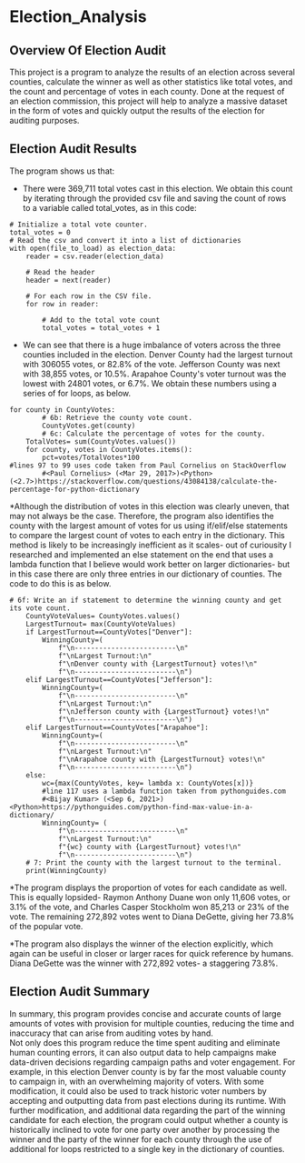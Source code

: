 # Election_Analysis
## Overview Of Election Audit
This project is a program to analyze the results of an election across several counties, calculate the winner as well as other statistics like total votes, and the count and percentage of votes in each county. Done at the request of an election commission, this project will help to analyze a massive dataset in the form of votes and quickly output the results of the election for auditing purposes.
## Election Audit Results
The program shows us that:
* There were 369,711 total votes cast in this election. We obtain this count by iterating through the provided csv file and saving the count of rows to a variable called total_votes, as in this code:
```
# Initialize a total vote counter.
total_votes = 0
# Read the csv and convert it into a list of dictionaries
with open(file_to_load) as election_data:
    reader = csv.reader(election_data)

    # Read the header
    header = next(reader)

    # For each row in the CSV file.
    for row in reader:

        # Add to the total vote count
        total_votes = total_votes + 1
```
* We can see that there is a huge imbalance of voters across the three counties included in the election. Denver County had the largest turnout with 306055 votes, or 82.8% of the vote. Jefferson County was next with 38,855 votes, or 10.5%. Arapahoe County's voter turnout was the lowest with 24801 votes, or 6.7%.
We obtain these numbers using a series of for loops, as below.
```
for county in CountyVotes:
        # 6b: Retrieve the county vote count.
        CountyVotes.get(county)
        # 6c: Calculate the percentage of votes for the county.
    TotalVotes= sum(CountyVotes.values())
    for county, votes in CountyVotes.items():
        pct=votes/TotalVotes*100
#lines 97 to 99 uses code taken from Paul Cornelius on StackOverflow
        #<Paul Cornelius> (<Mar 29, 2017>)<Python>(<2.7>)https://stackoverflow.com/questions/43084138/calculate-the-percentage-for-python-dictionary          
```
*Although the distribution of votes in this election was clearly uneven, that may not always be the case. Therefore, the program also identifies the county with the largest amount of votes for us using if/elif/else statements to compare the largest count of votes to each entry in the dictionary. This method is likely to be increasingly inefficient as it scales- out of curiousity I researched and implemented an else statement on the end that uses a lambda function that I believe would work better on larger dictionaries- but in this case there are only three entries in our dictionary of counties. The code to do this is as below.
```
# 6f: Write an if statement to determine the winning county and get its vote count.
    CountyVoteValues= CountyVotes.values()
    LargestTurnout= max(CountyVoteValues)
    if LargestTurnout==CountyVotes["Denver"]:
        WinningCounty=(
            f"\n-------------------------\n"
            f"\nLargest Turnout:\n"
            f"\nDenver county with {LargestTurnout} votes!\n"
            f"\n-------------------------\n")
    elif LargestTurnout==CountyVotes["Jefferson"]:
        WinningCounty=(
            f"\n-------------------------\n"
            f"\nLargest Turnout:\n"
            f"\nJefferson county with {LargestTurnout} votes!\n"
            f"\n-------------------------\n")
    elif LargestTurnout==CountyVotes["Arapahoe"]:
        WinningCounty=(
            f"\n-------------------------\n"
            f"\nLargest Turnout:\n"
            f"\nArapahoe county with {LargestTurnout} votes!\n"
            f"\n-------------------------\n")
    else:
        wc={max(CountyVotes, key= lambda x: CountyVotes[x])}
        #line 117 uses a lambda function taken from pythonguides.com
        #<Bijay Kumar> (<Sep 6, 2021>)<Python>https://pythonguides.com/python-find-max-value-in-a-dictionary/
        WinningCounty= ( 
            f"\n-------------------------\n"
            f"\nLargest Turnout:\n"
            f"{wc} county with {LargestTurnout} votes!\n"
            f"\n-------------------------\n")
    # 7: Print the county with the largest turnout to the terminal.
    print(WinningCounty)
```
*The program displays the proportion of votes for each candidate as well. This is equally lopsided- Raymon Anthony Duane won only 11,606 votes, or 3.1% of the vote, and Charles Casper Stockholm won 85,213 or 23% of the vote. The remaining 272,892 votes went to Diana DeGette, giving her 73.8% of the popular vote.

*The program also displays the winner of the election explicitly, which again can be useful in closer or larger races for quick reference by humans. Diana DeGette was the winner with 272,892 votes- a staggering 73.8%.
## Election Audit Summary 
In summary, this program provides concise and accurate counts of large amounts of votes with provision for multiple counties, reducing the time and inaccuracy that can arise from auditing votes by hand.  
Not only does this program reduce the time spent auditing and eliminate human counting errors, it can also output data to help campaigns make data-driven decisions regarding campaign paths and voter engagement. For example, in this election Denver county is by far the most valuable county to campaign in, with an overwhelming majority of voters. With some modification, it could also be used to track historic voter numbers by accepting and outputting data from past elections during its runtime. With further modification, and additional data regarding the part of the winning candidate for each election, the program could output whether a county is historically inclined to vote for one party over another by processing the winner and the party of the winner for each county through the use of additional for loops restricted to a single key in the dictionary of counties.
